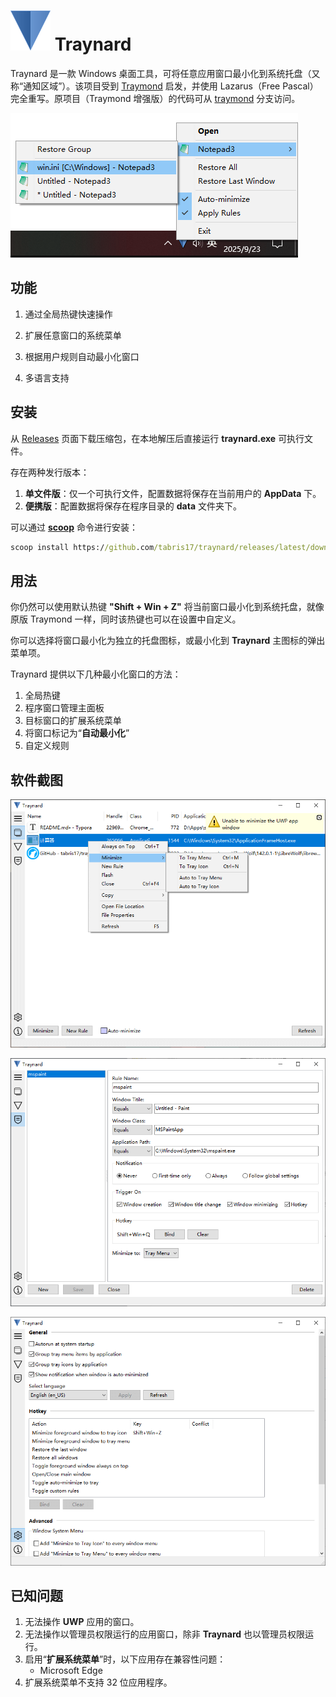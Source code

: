 # ![Traynard](../assets/logo.png) Traynard

Traynard 是一款 Windows 桌面工具，可将任意应用窗口最小化到系统托盘（又称“通知区域”）。该项目受到 [Traymond](https://github.com/fcFn/traymond) 启发，并使用 Lazarus（Free Pascal）完全重写。原项目（Traymond 增强版）的代码可从 [traymond](https://github.com/tabris17/traynard/tree/traymond) 分支访问。

![Popup Menu](screenshot-popup-menu.png)

## 功能

1. 通过全局热键快速操作

2. 扩展任意窗口的系统菜单

3. 根据用户规则自动最小化窗口

4. 多语言支持


## 安装

从 [Releases](https://github.com/tabris17/traynard/releases/latest) 页面下载压缩包，在本地解压后直接运行 **traynard.exe** 可执行文件。

存在两种发行版本：

1. **单文件版**：仅一个可执行文件，配置数据将保存在当前用户的 **AppData** 下。
2. **便携版**：配置数据将保存在程序目录的 **data** 文件夹下。

可以通过 [**scoop**](https://scoop.sh/) 命令进行安装：

```cmd
scoop install https://github.com/tabris17/traynard/releases/latest/download/traynard.json
```

## 用法

你仍然可以使用默认热键 **"Shift + Win + Z"** 将当前窗口最小化到系统托盘，就像原版 Traymond 一样，同时该热键也可以在设置中自定义。

你可以选择将窗口最小化为独立的托盘图标，或最小化到 **Traynard** 主图标的弹出菜单项。

Traynard 提供以下几种最小化窗口的方法：

1. 全局热键
2. 程序窗口管理主面板
3. 目标窗口的扩展系统菜单
4. 将窗口标记为“**自动最小化**”
5. 自定义规则

## 软件截图

![Main](screenshot-main.png)

![Rules](screenshot-rules.png)

![Options](screenshot-options.png)

## 已知问题

1. 无法操作 **UWP** 应用的窗口。
2. 无法操作以管理员权限运行的应用窗口，除非 **Traynard** 也以管理员权限运行。
3. 启用“**扩展系统菜单**”时，以下应用存在兼容性问题：
   - Microsoft Edge
4. 扩展系统菜单不支持 32 位应用程序。
